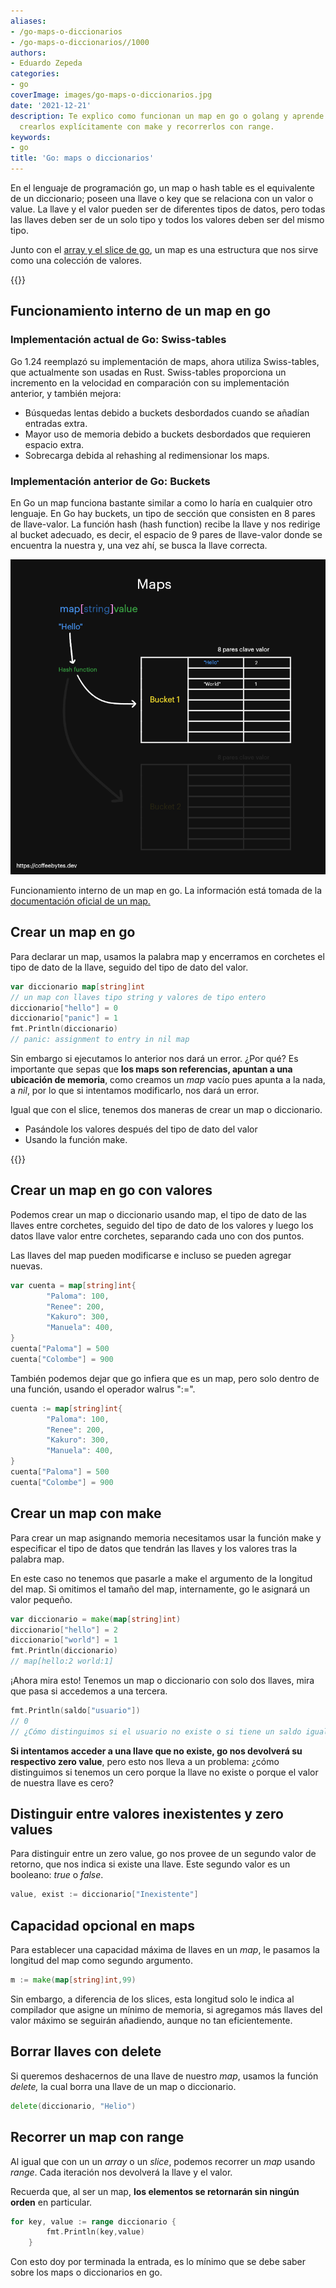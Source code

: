 ```yaml
---
aliases:
- /go-maps-o-diccionarios
- /go-maps-o-diccionarios//1000
authors:
- Eduardo Zepeda
categories:
- go
coverImage: images/go-maps-o-diccionarios.jpg
date: '2021-12-21'
description: Te explico como funcionan un map en go o golang y aprende a declararlos,
  crearlos explícitamente con make y recorrerlos con range.
keywords:
- go
title: 'Go: maps o diccionarios'
---
```


En el lenguaje de programación go, un map o hash table es el equivalente de un diccionario; poseen una llave o key que se relaciona con un valor o value. La llave y el valor pueden ser de diferentes tipos de datos, pero todas las llaves deben ser de un solo tipo y todos los valores deben ser del mismo tipo.

Junto con el [array y el slice de go](/es/go-slices-y-arrays/), un map es una estructura que nos sirve como una colección de valores.

{{<box link="/es/pages/go-programming-language-tutorial/" image="https://res.cloudinary.com/dwrscezd2/image/upload/v1717959563/Go_gopher_favicon_uzxa20.svg" type="info" message="¡Hola! ¿Ya sabes que tengo un tutorial completo del lenguaje de programación Go completamente gratis?, puedes encontrarlo directamente en la barra del menú superior o haciendo clic en este panel">}}

## Funcionamiento interno de un map en go

### Implementación actual de Go: Swiss-tables

Go 1.24 reemplazó su implementación de maps, ahora utiliza Swiss-tables, que actualmente son usadas en Rust. Swiss-tables proporciona un incremento en la velocidad en comparación con su implementación anterior, y también mejora:

- Búsquedas lentas debido a buckets desbordados cuando se añadían entradas extra.
- Mayor uso de memoria debido a buckets desbordados que requieren espacio extra.
- Sobrecarga debida al rehashing al redimensionar los maps.

### Implementación anterior de Go: Buckets

En Go un map funciona bastante similar a como lo haría en cualquier otro lenguaje. En Go hay buckets, un tipo de sección que consisten en 8 pares de llave-valor. La función hash (hash function) recibe la llave y nos redirige al bucket adecuado, es decir, el espacio de 9 pares de llave-valor donde se encuentra la nuestra y, una vez ahí, se busca la llave correcta.

![Funcionamiento interno de un map en el lenguaje de programación go.](images/mapsGolang-1.png)

Funcionamiento interno de un map en go. La información está tomada de la [documentación oficial de un map.](https://go.dev/src/runtime/map.go)

## Crear un map en go

Para declarar un map, usamos la palabra map y encerramos en corchetes el tipo de dato de la llave, seguido del tipo de dato del valor.

```go
var diccionario map[string]int
// un map con llaves tipo string y valores de tipo entero
diccionario["hello"] = 0
diccionario["panic"] = 1
fmt.Println(diccionario)
// panic: assignment to entry in nil map
```

Sin embargo si ejecutamos lo anterior nos dará un error. ¿Por qué? Es importante que sepas que **los maps son referencias, apuntan a una ubicación de memoria**, como creamos un _map_ vacío pues apunta a la nada, a _nil_, por lo que si intentamos modificarlo, nos dará un error.

Igual que con el slice, tenemos dos maneras de crear un map o diccionario.

- Pasándole los valores después del tipo de dato del valor
- Usando la función make.

{{<ad>}}

## Crear un map en go con valores

Podemos crear un map o diccionario usando map, el tipo de dato de las llaves entre corchetes, seguido del tipo de dato de los valores y luego los datos llave valor entre corchetes, separando cada uno con dos puntos.

Las llaves del map pueden modificarse e incluso se pueden agregar nuevas.

```go
var cuenta = map[string]int{
        "Paloma": 100,
        "Renee": 200,
        "Kakuro": 300,
        "Manuela": 400,
}
cuenta["Paloma"] = 500
cuenta["Colombe"] = 900
```

También podemos dejar que go infiera que es un map, pero solo dentro de una función, usando el operador walrus ":=".

```go
cuenta := map[string]int{
        "Paloma": 100,
        "Renee": 200,
        "Kakuro": 300,
        "Manuela": 400,
}
cuenta["Paloma"] = 500
cuenta["Colombe"] = 900
```

## Crear un map con make

Para crear un map asignando memoria necesitamos usar la función make y especificar el tipo de datos que tendrán las llaves y los valores tras la palabra map.

En este caso no tenemos que pasarle a make el argumento de la longitud del map. Si omitimos el tamaño del map, internamente, go le asignará un valor pequeño.

```go
var diccionario = make(map[string]int)
diccionario["hello"] = 2
diccionario["world"] = 1
fmt.Println(diccionario)
// map[hello:2 world:1]
```

¡Ahora mira esto! Tenemos un map o diccionario con solo dos llaves, mira que pasa si accedemos a una tercera.

```go
fmt.Println(saldo["usuario"])
// 0
// ¿Cómo distinguimos si el usuario no existe o si tiene un saldo igual a 0
```

**Si intentamos acceder a una llave que no existe, go nos devolverá su respectivo zero value**, pero esto nos lleva a un problema: ¿cómo distinguimos si tenemos un cero porque la llave no existe o porque el valor de nuestra llave es cero?

## Distinguir entre valores inexistentes y zero values

Para distinguir entre un zero value, go nos provee de un segundo valor de retorno, que nos indica si existe una llave. Este segundo valor es un booleano: _true_ o _false_.

```go
value, exist := diccionario["Inexistente"]
```

## Capacidad opcional en maps

Para establecer una capacidad máxima de llaves en un _map_, le pasamos la longitud del map como segundo argumento.

```go
m := make(map[string]int,99)
```

Sin embargo, a diferencia de los slices, esta longitud solo le indica al compilador que asigne un mínimo de memoria, si agregamos más llaves del valor máximo se seguirán añadiendo, aunque no tan eficientemente.

## Borrar llaves con delete

Si queremos deshacernos de una llave de nuestro _map_, usamos la función _delete,_ la cual borra una llave de un map o diccionario.

```go
delete(diccionario, "Helio")
```

## Recorrer un map con range

Al igual que con un un _array_ o un _slice_, podemos recorrer un _map_ usando _range_. Cada iteración nos devolverá la llave y el valor.

Recuerda que, al ser un map, **los elementos se retornarán sin ningún orden** en particular.

```go
for key, value := range diccionario {
        fmt.Println(key,value)
    }
```

Con esto doy por terminada la entrada, es lo mínimo que se debe saber sobre los maps o diccionarios en go.